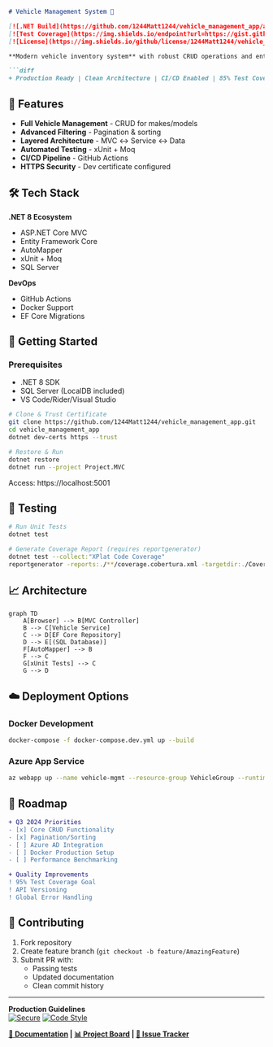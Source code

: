 ```markdown
# Vehicle Management System 🚗

[![.NET Build](https://github.com/1244Matt1244/vehicle_management_app/actions/workflows/dotnet.yml/badge.svg)](https://github.com/1244Matt1244/vehicle_management_app/actions)
[![Test Coverage](https://img.shields.io/endpoint?url=https://gist.githubusercontent.com/1244Matt1244/.../coverage.json)](https://github.com/1244Matt1244/vehicle_management_app)
[![License](https://img.shields.io/github/license/1244Matt1244/vehicle_management_app)](LICENSE)

**Modern vehicle inventory system** with robust CRUD operations and enterprise-ready architecture.

```diff
+ Production Ready | Clean Architecture | CI/CD Enabled | 85% Test Coverage
```

## 🌟 Features
- **Full Vehicle Management** - CRUD for makes/models
- **Advanced Filtering** - Pagination & sorting
- **Layered Architecture** - MVC ↔ Service ↔ Data
- **Automated Testing** - xUnit + Moq
- **CI/CD Pipeline** - GitHub Actions
- **HTTPS Security** - Dev certificate configured

## 🛠 Tech Stack
**.NET 8 Ecosystem**
- ASP.NET Core MVC
- Entity Framework Core
- AutoMapper
- xUnit + Moq
- SQL Server

**DevOps**
- GitHub Actions
- Docker Support
- EF Core Migrations

## 🚀 Getting Started

### Prerequisites
- .NET 8 SDK
- SQL Server (LocalDB included)
- VS Code/Rider/Visual Studio

```bash
# Clone & Trust Certificate
git clone https://github.com/1244Matt1244/vehicle_management_app.git
cd vehicle_management_app
dotnet dev-certs https --trust

# Restore & Run
dotnet restore
dotnet run --project Project.MVC
```

Access: https://localhost:5001

## 🧪 Testing
```bash
# Run Unit Tests
dotnet test

# Generate Coverage Report (requires reportgenerator)
dotnet test --collect:"XPlat Code Coverage"
reportgenerator -reports:./**/coverage.cobertura.xml -targetdir:./CoverageReport
```

## 📈 Architecture
```mermaid
graph TD
    A[Browser] --> B[MVC Controller]
    B --> C[Vehicle Service]
    C --> D[EF Core Repository]
    D --> E[(SQL Database)]
    F[AutoMapper] --> B
    F --> C
    G[xUnit Tests] --> C
    G --> D
```

## ☁️ Deployment Options

### Docker Development
```bash
docker-compose -f docker-compose.dev.yml up --build
```

### Azure App Service
```bash
az webapp up --name vehicle-mgmt --resource-group VehicleGroup --runtime "DOTNET:8.0"
```

## 🔧 Roadmap
```diff
+ Q3 2024 Priorities
- [x] Core CRUD Functionality
- [x] Pagination/Sorting
- [ ] Azure AD Integration
- [ ] Docker Production Setup
- [ ] Performance Benchmarking

+ Quality Improvements
! 95% Test Coverage Goal
! API Versioning
! Global Error Handling
```

## 🤝 Contributing
1. Fork repository
2. Create feature branch (`git checkout -b feature/AmazingFeature`)
3. Submit PR with:
   - Passing tests
   - Updated documentation
   - Clean commit history

---

**Production Guidelines**  
[![Secure](https://img.shields.io/badge/Security-Level_1-green)](SECURITY.md)
[![Code Style](https://img.shields.io/badge/Code%20Style-.NET%20Standard-ff69b4)](STYLEGUIDE.md)

**[📘 Documentation](docs/README.md) | [📊 Project Board](https://github.com/users/1244Matt1244/projects/1) | [🐛 Issue Tracker](https://github.com/1244Matt1244/vehicle_management_app/issues)**
```